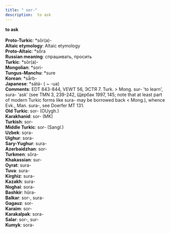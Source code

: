 ```yaml
---
title: " sor-"
description:  to ask
---
```

<p data-pagefind-weight="0.5">
<strong> to ask</strong><br><br>
<strong>Proto-Turkic</strong>:  *sōr(a)-<br>
<strong>Altaic etymology</strong>:  Altaic etymology<br>
<strong> Proto-Altaic</strong>:  *sṓra<br>
<strong>Russian meaning</strong>:  спрашивать, просить<br>
<strong>Turkic</strong>:  *sōr(a)-<br>
<strong>Mongolian</strong>:  *sori-<br>
<strong>Tungus-Manchu</strong>:  *sure<br>
<strong>Korean</strong>:  *sā̆rb-<br>
<strong>Japanese</strong>:  *sátǝ́- ( ~ -ua)<br>
<strong>Comments</strong>:  EDT 843-844, VEWT 56, ЭСТЯ 7. Turk. > Mong. sur- 'to learn', sura- 'ask' (see TMN 3, 239-242, Щербак 1997, 145; note that at least part of modern Turkic forms like sura- may be borrowed back < Mong.), whence Evk., Man. sura-, see Doerfer MT 131.<br>
<strong>Old Turkic</strong>:  sor- (OUygh.)<br>
<strong>Karakhanid</strong>:  sor- (MK)<br>
<strong>Turkish</strong>:  sor-<br>
<strong>Middle Turkic</strong>:  sor- (Sangl.)<br>
<strong>Uzbek</strong>:  sọra-<br>
<strong>Uighur</strong>:  sora-<br>
<strong>Sary-Yughur</strong>:  sura-<br>
<strong>Azerbaidzhan</strong>:  sor-<br>
<strong>Turkmen</strong>:  sōra-<br>
<strong>Khakassian</strong>:  sur-<br>
<strong>Oyrat</strong>:  sura-<br>
<strong>Tuva</strong>:  sura-<br>
<strong>Kirghiz</strong>:  sura-<br>
<strong>Kazakh</strong>:  sura-<br>
<strong>Noghai</strong>:  sora-<br>
<strong>Bashkir</strong>:  hŭra-<br>
<strong>Balkar</strong>:  sor-, sura-<br>
<strong>Gagauz</strong>:  sor-<br>
<strong>Karaim</strong>:  sor-<br>
<strong>Karakalpak</strong>:  sora-<br>
<strong>Salar</strong>:  sor-, sur-<br>
<strong>Kumyk</strong>:  sora-<br>

</p>
